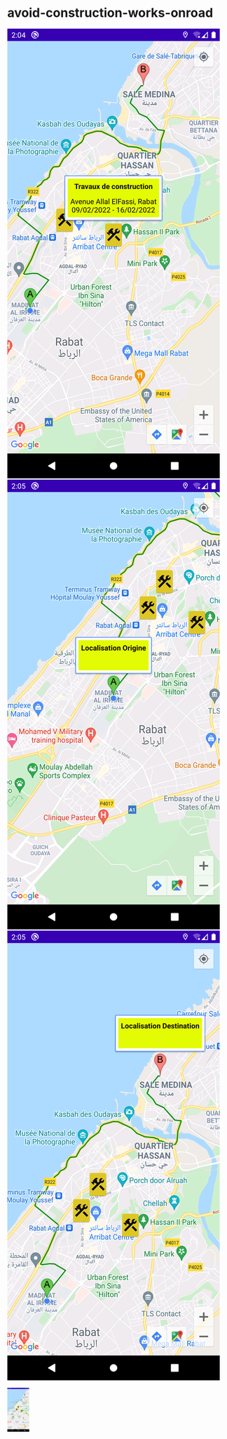 # avoid-construction-works-onroad

![alt tag](static/shot_2.png)
![alt tag](static/shot_3.png)
![alt tag](static/shot_4.png)

<img src="static/shot_1.png" alt="1" height="100" width="50"/>